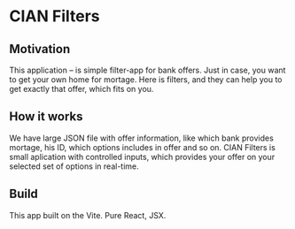# CIAN Filters

## Motivation

This application – is simple filter-app for bank offers.
Just in case, you want to get your own home for mortage. Here is filters, and they can help you to get exactly that offer, which fits on you.

## How it works

We have large JSON file with offer information, like which bank provides mortage, his ID, which options includes in offer and so on.
CIAN Filters is small aplication with controlled inputs, which provides your offer on your selected set of options in real-time.

## Build

This app built on the Vite. Pure React, JSX.

